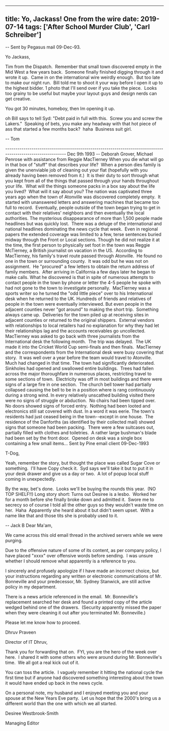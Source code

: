 
---
title: Yo, Jackass!  One from the wire
date: 2019-07-14
tags: ['After School Murder Club', 'Carl Schreiber']
---

-- Sent by Pegasus mail 09-Dec-93.

Yo Jackass,

Tim from the Dispatch.  Remember that small town discovered empty in the Mid West a few years back.  Someone finally finished digging through it and wrote it up.  Came in on the international wire weirdly enough.  But too late to make our night run.  Bill told me to shoot it your way before I open it up to the highest bidder. 1 photo that I'll send over if you take the piece.  Looks too grainy to be useful but maybe your layout guys and design nerds can get creative.

You got 30 minutes, homeboy, then Im opening it up.

oh Bill says to tell Syd: "Debt paid in full with this.  Screw you and screw the Lakers."  Speaking of bets, you make any headway with that hot piece of ass that started a few months back?  haha  Business suit girl.

-- Tom

------------------------------------------------------------------------------------------------------------ Dec 9th 1993 -- Deborah Grover, Michael Penrose with assistance from Reggie MacTierney When you die what will go in that box of "stuff" that describes your life?  When a person dies family is given the unenviable job of cleaning out your flat (hopefully with you already having been removed from it.)  It is their duty to sort through what you kept from all of the things that passed through your hands throughout your life.  What will the things someone packs in a box say about the life you lived?  What will it say about you? The nation was captivated three years ago when the town of Atonville was discovered completely empty.  It started with unanswered letters and answering machines that became too full to record.  Eventually, people outside of the town began trying to get in contact with their relatives' neighbors and then eventually the local authorities. The mysterious disappearance of more than 1,500 people made headlines but was quickly lost.  There was a deluge of the international and national headlines dominating the news cycle that week.  Even in regional papers the extended coverage was limited to a few, terse sentences buried midway through the Front or Local sections. Though he did not realize it at the time, the first person to physically set foot in the town was Reggie McTierney, a British journalist on vacation in the US.  According to MacTierney, his family's travel route passed through Atonville.  He found no one in the town or surrounding county.  It was odd but he was not on assignment.  He "procured" a few letters to obtain the return address of family members.  After arriving in California a few days later he began to make calls. What he discovered is that in spite of numerous attempts to contact people in the town by phone or letter the 4-5 people he spoke with had not gone to the town to investigate personally.  MacTierney was a sports writer so he turned the "odd little piece" over to his International desk when he returned to the UK. Hundreds of friends and relatives of people in the town were eventually interviewed. But even people in the adjacent counties never "got around" to making the short trip.  Something always came up.  Deliveries for the town piled up at receiving sites in adjacent counties or returned to the original shippers.  External vendors with relationships to local retailers had no explanation for why they had let their relationships lag and the accounts receivables go uncollected. MacTierney was asked to go back with three journalists from the International desk the following month.  The trip was delayed.  The UK made it into the Cricket World Cup semi-finals and then finals.  MacTierney and the correspondents from the International desk were busy covering that story.  It was well over a year before the team would travel to Atonville.  Much had changed in that time. The town had significantly deteriorated.  Sinkholes had opened and swallowed entire buildings.  Trees had fallen across the major thoroughfare in numerous places, restricting travel to some sections of town.  Electricity was off in most buildings and there were signs of a large fire in one section.  The church bell tower had partially collapsed causing the bell to be in a position where is rang continuously during a strong wind. In every relatively unscathed building visited there were no signs of struggle or abduction.  No chairs had been tipped over.  No doors showed signs of forced entry.  Nothing had been looted and electronics still sat covered with dust. In a word it was eerie. The town's residents had just ceased being in the town--except in one house.  The residence of the Danforths (as identified by their collected mail) showed signs that someone had been packing.  There were a few suitcases out, partially filled with clothes and toiletries.  A rather large bushman's blade had been set by the front door.  Opened on desk was a single box containing a few small items... Sent by Pine email client 09-Dec-1993

T-Dog,

Yeah, remember the story, but thought the place was called Sugar Cove or something.  I'll have Copy check it.  Syd says we'll take it but to put it in your desk drawer and give us a day or two.  A lot of popup local stuff coming in unexpectedly.

By the way, bet's done.  Looks we'll be buying the rounds this year.  (NO TOP SHELF!!) Long story short: Turns out Desiree is a lesbo.  Worked her for a month before she finally broke down and admitted it.  Swore me to secrecy so of course I told all the other guys so they wouldn't waste time on her.  Haha  Apparently she heard about it but didn't seem upset.  With a name like that and those tits she is probably used to it.

-- Jack B Dear Ma'am,

We came across this old email thread in the archived servers while we were purging. 

Due to the offensive nature of some of its content, as per company policy, I have placed "xxxx" over offensive words before sending.  I was unsure whether I should remove what apparently is a reference to you.

I sincerely and profusely apologize if I have made an incorrect choice, but your instructions regarding any written or electronic communications of Mr. Bonneville and your predecessor, Mr. Sydney Stanwick, are still active policy in my department.

There is a news article referenced in the email.  Mr. Bonneville's replacement searched her desk and found a printed copy of the article wedged behind one of the drawers.  (Security apparently missed the paper when they were cleaning it out after you terminated Mr. Bonneville.)

Please let me know how to proceed.

Dhruv Praveen

Director of IT Dhruv,

Thank you for forwarding that on.  FYI, you are the hero of the week over here.  I shared it with some others who were around during Mr. Bonneville's time.  We all got a real kick out of it.

You can toss the article.  I vaguely remember it hitting the national cycle the first time but if anyone had discovered something interesting about the town it would have ended up back in the news cycle.

On a personal note, my husband and I enjoyed meeting you and your spouse at the New Years Eve party.  Let us hope that the 2000's bring us a different world than the one with which we all started.

Desiree Westbrook-Smith

Managing Editor
